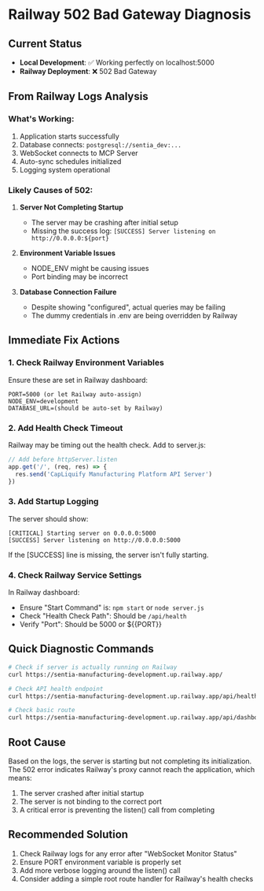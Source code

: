 # Railway 502 Bad Gateway Diagnosis

## Current Status

- **Local Development**: ✅ Working perfectly on localhost:5000
- **Railway Deployment**: ❌ 502 Bad Gateway

## From Railway Logs Analysis

### What's Working:

1. Application starts successfully
2. Database connects: `postgresql://sentia_dev:...`
3. WebSocket connects to MCP Server
4. Auto-sync schedules initialized
5. Logging system operational

### Likely Causes of 502:

1. **Server Not Completing Startup**
   - The server may be crashing after initial setup
   - Missing the success log: `[SUCCESS] Server listening on http://0.0.0.0:${port}`

2. **Environment Variable Issues**
   - NODE_ENV might be causing issues
   - Port binding may be incorrect

3. **Database Connection Failure**
   - Despite showing "configured", actual queries may be failing
   - The dummy credentials in .env are being overridden by Railway

## Immediate Fix Actions

### 1. Check Railway Environment Variables

Ensure these are set in Railway dashboard:

```
PORT=5000 (or let Railway auto-assign)
NODE_ENV=development
DATABASE_URL=(should be auto-set by Railway)
```

### 2. Add Health Check Timeout

Railway may be timing out the health check. Add to server.js:

```javascript
// Add before httpServer.listen
app.get('/', (req, res) => {
  res.send('CapLiquify Manufacturing Platform API Server')
})
```

### 3. Add Startup Logging

The server should show:

```
[CRITICAL] Starting server on 0.0.0.0:5000
[SUCCESS] Server listening on http://0.0.0.0:5000
```

If the [SUCCESS] line is missing, the server isn't fully starting.

### 4. Check Railway Service Settings

In Railway dashboard:

- Ensure "Start Command" is: `npm start` or `node server.js`
- Check "Health Check Path": Should be `/api/health`
- Verify "Port": Should be 5000 or ${{PORT}}

## Quick Diagnostic Commands

```bash
# Check if server is actually running on Railway
curl https://sentia-manufacturing-development.up.railway.app/

# Check API health endpoint
curl https://sentia-manufacturing-development.up.railway.app/api/health

# Check basic route
curl https://sentia-manufacturing-development.up.railway.app/api/dashboard/overview
```

## Root Cause

Based on the logs, the server is starting but not completing its initialization. The 502 error indicates Railway's proxy cannot reach the application, which means:

1. The server crashed after initial startup
2. The server is not binding to the correct port
3. A critical error is preventing the listen() call from completing

## Recommended Solution

1. Check Railway logs for any error after "WebSocket Monitor Status"
2. Ensure PORT environment variable is properly set
3. Add more verbose logging around the listen() call
4. Consider adding a simple root route handler for Railway's health checks

